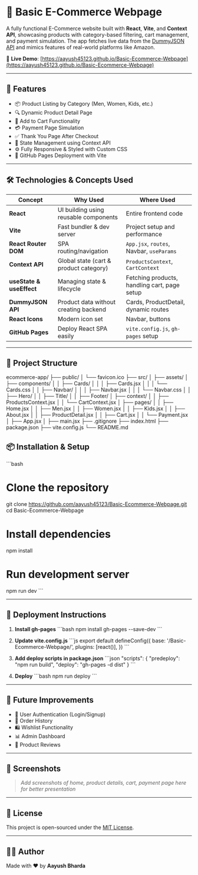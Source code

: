 # 🛒 Basic E-Commerce Webpage

A fully functional E-Commerce website built with **React**, **Vite**, and **Context API**, showcasing products with category-based filtering, cart management, and payment simulation. The app fetches live data from the [DummyJSON API](https://dummyjson.com/) and mimics features of real-world platforms like Amazon.

🔗 **Live Demo**: [https://aayush45123.github.io/Basic-Ecommerce-Webpage](https://aayush45123.github.io/Basic-Ecommerce-Webpage)

---

## 📌 Features

- 📦 Product Listing by Category (Men, Women, Kids, etc.)
- 🔍 Dynamic Product Detail Page
- 🛒 Add to Cart Functionality
- 💳 Payment Page Simulation
- ✅ Thank You Page After Checkout
- 📂 State Management using Context API
- ⚙️ Fully Responsive & Styled with Custom CSS
- 🚀 GitHub Pages Deployment with Vite

---

## 🛠️ Technologies & Concepts Used

| Concept                | Why Used                                   | Where Used                                         |
|------------------------|--------------------------------------------|---------------------------------------------------|
| **React**              | UI building using reusable components      | Entire frontend code                              |
| **Vite**               | Fast bundler & dev server                  | Project setup and performance                     |
| **React Router DOM**   | SPA routing/navigation                     | `App.jsx`, `routes`, Navbar, `useParams`          |
| **Context API**        | Global state (cart & product category)     | `ProductsContext`, `CartContext`                  |
| **useState & useEffect** | Managing state & lifecycle               | Fetching products, handling cart, page setup      |
| **DummyJSON API**      | Product data without creating backend      | Cards, ProductDetail, dynamic routes              |
| **React Icons**        | Modern icon set                            | Navbar, buttons                                   |
| **GitHub Pages**       | Deploy React SPA easily                    | `vite.config.js`, `gh-pages` setup                |

---

## 📂 Project Structure
ecommerce-app/
├── public/
│   └── favicon.ico
├── src/
│   ├── assets/
│   ├── components/
│   │   ├── Cards/
│   │   │   ├── Cards.jsx
│   │   │   └── Cards.css
│   │   ├── Navbar/
│   │   │   ├── Navbar.jsx
│   │   │   └── Navbar.css
│   │   ├── Hero/
│   │   ├── Title/
│   │   ├── Footer/
│   ├── context/
│   │   ├── ProductsContext.jsx
│   │   └── CartContext.jsx
│   ├── pages/
│   │   ├── Home.jsx
│   │   ├── Men.jsx
│   │   ├── Women.jsx
│   │   ├── Kids.jsx
│   │   ├── About.jsx
│   │   ├── ProductDetail.jsx
│   │   ├── Cart.jsx
│   │   └── Payment.jsx
│   ├── App.jsx
│   ├── main.jsx
├── .gitignore
├── index.html
├── package.json
├── vite.config.js
└── README.md


## 📦 Installation & Setup

\`\`\`bash
# Clone the repository
git clone https://github.com/aayush45123/Basic-Ecommerce-Webpage.git
cd Basic-Ecommerce-Webpage

# Install dependencies
npm install

# Run development server
npm run dev
\`\`\`

---

## 🚀 Deployment Instructions

1. **Install gh-pages**
   \`\`\`bash
   npm install gh-pages --save-dev
   \`\`\`

2. **Update vite.config.js**
   \`\`\`js
   export default defineConfig({
     base: '/Basic-Ecommerce-Webpage/',
     plugins: [react()],
   })
   \`\`\`

3. **Add deploy scripts in package.json**
   \`\`\`json
   "scripts": {
     "predeploy": "npm run build",
     "deploy": "gh-pages -d dist"
   }
   \`\`\`

4. **Deploy**
   \`\`\`bash
   npm run deploy
   \`\`\`

---

## 🧠 Future Improvements

- 🔐 User Authentication (Login/Signup)
- 🧾 Order History
- 🛍 Wishlist Functionality
- 📊 Admin Dashboard
- 💬 Product Reviews

---

## 📸 Screenshots

> _Add screenshots of home, product details, cart, payment page here for better presentation_

---

## 📃 License

This project is open-sourced under the [MIT License](LICENSE).

---

## 🙋‍♂️ Author

Made with ❤️ by **Aayush Bharda**
